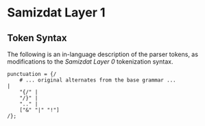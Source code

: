 Samizdat Layer 1
================

Token Syntax
------------

The following is an in-language description of the parser tokens, as
modifications to the *Samizdat Layer 0* tokenization syntax.

```
punctuation = {/
    # ... original alternates from the base grammar ...
|
    "{/" |
    "/}" |
    ".." |
    ["&" "|" "!"]
/};
```
